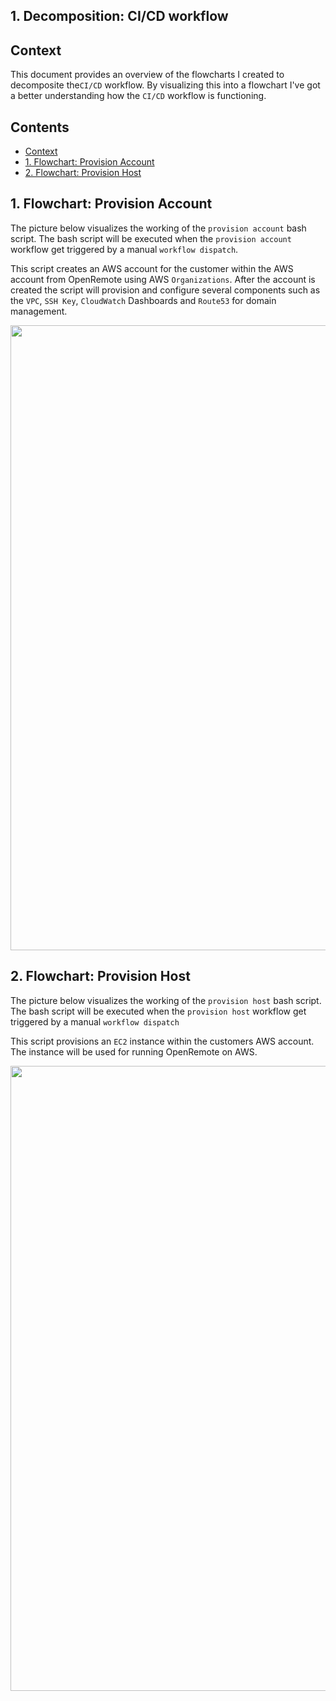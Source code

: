 <!-- title: 1. Decomposition: CI/CD workflow -->

## 1. Decomposition: CI/CD workflow  <!-- omit in toc -->

## Context
This document provides an overview of the flowcharts I created to decomposite the`CI/CD` workflow. By visualizing this into a flowchart I've got a better understanding how the `CI/CD` workflow is functioning.

<div style="page-break-after: always;"></div>

## Contents <!-- omit in toc -->

- [Context](#context)
- [1. Flowchart: Provision Account](#1-flowchart-provision-account)
- [2. Flowchart: Provision Host](#2-flowchart-provision-host)

<div style="page-break-after: always;"></div>

## 1. Flowchart: Provision Account

The picture below visualizes the working of the `provision account` bash script. The bash script will be executed when the `provision account` workflow get triggered by a manual `workflow dispatch`.

This script creates an AWS account for the customer within the AWS account from OpenRemote using AWS `Organizations`. After the account is created the script will provision and configure several components such as the `VPC`, `SSH Key`, `CloudWatch` Dashboards and `Route53` for domain management.

<img src="./Media/provision_account_script.png" width="1000">

<div style="page-break-after: always;"></div>

## 2. Flowchart: Provision Host

The picture below visualizes the working of the `provision host` bash script. The bash script will be executed when the `provision host` workflow get triggered by a manual `workflow dispatch`

This script provisions an `EC2` instance within the customers AWS account. The instance will be used for running OpenRemote on AWS.

<img src="./Media/provision_host_script.png" width="1000">